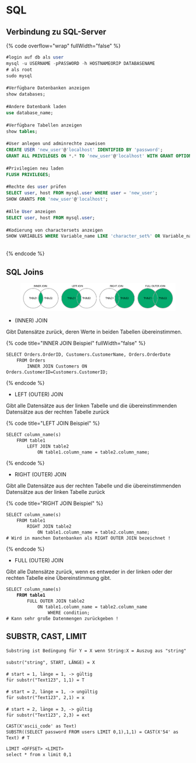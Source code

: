 # SQL

## Verbindung zu SQL-Server

{% code overflow="wrap" fullWidth="false" %}
```sql
#login auf db als user
mysql -u USERNAME -pPASSWORD -h HOSTNAMEORIP DATABASENAME 
# als root
sudo mysql

#Verfügbare Datenbanken anzeigen
show databases;

#Andere Datenbank laden
use database_name;

#Verfügbare Tabellen anzeigen
show tables;

#User anlegen und adminrechte zuweisen
CREATE USER 'new_user'@'localhost' IDENTIFIED BY 'password';
GRANT ALL PRIVILEGES ON *.* TO 'new_user'@'localhost' WITH GRANT OPTION;

#Privilegien neu laden
FLUSH PRIVILEGES;

#Rechte des user prüfen
SELECT user, host FROM mysql.user WHERE user = 'new_user';
SHOW GRANTS FOR 'new_user'@'localhost';

#Alle User anzeigen
SELECT user, host FROM mysql.user;

#Kodierung von charactersets anzeigen
SHOW VARIABLES WHERE Variable_name LIKE 'character_set%' OR Variable_name LIKE 'collation%';



```
{% endcode %}

## SQL Joins

<figure><img src="../.gitbook/assets/Bildschirmfoto vom 2024-01-15 21-43-29.png" alt=""><figcaption></figcaption></figure>

* (INNER) JOIN

Gibt Datensätze zurück, deren Werte in beiden Tabellen übereinstimmen.

{% code title="INNER JOIN Beispiel" fullWidth="false" %}
```
SELECT Orders.OrderID, Customers.CustomerName, Orders.OrderDate
    FROM Orders
        INNER JOIN Customers ON Orders.CustomerID=Customers.CustomerID;
```
{% endcode %}

* LEFT (OUTER) JOIN

Gibt alle Datensätze aus der linken Tabelle und die übereinstimmenden Datensätze aus der rechten Tabelle zurück

{% code title="LEFT JOIN Beispiel" %}
```
SELECT column_name(s)
    FROM table1
        LEFT JOIN table2
            ON table1.column_name = table2.column_name;
```
{% endcode %}

* RIGHT (OUTER) JOIN

Gibt alle Datensätze aus der rechten Tabelle und die übereinstimmenden Datensätze aus der linken Tabelle zurück

{% code title="RIGHT JOIN Beispiel" %}
```
SELECT column_name(s)
    FROM table1
        RIGHT JOIN table2
            ON table1.column_name = table2.column_name;
# Wird in manchen Datenbanken als RIGHT OUTER JOIN bezeichnet !
```
{% endcode %}

* FULL (OUTER) JOIN

Gibt alle Datensätze zurück, wenn es entweder in der linken oder der rechten Tabelle eine Übereinstimmung gibt.

<pre data-title="FULL OUTER JOIN Beispiel"><code>SELECT column_name(s)
<strong>    FROM table1
</strong>        FULL OUTER JOIN table2
            ON table1.column_name = table2.column_name
                WHERE condition;
# Kann sehr große Datenmengen zurückgeben !
</code></pre>

## SUBSTR, CAST, LIMIT

```
Substring ist Bedingung für Y = X wenn String:X = Auszug aus "string"

substr("string", START, LÄNGE) = X

# start = 1, länge = 1, -> gültig
für substr("Text123", 1,1) = T

# start = 2, länge = 1, -> ungültig
für substr("Text123", 2,1) = x

# start = 2, länge = 3, -> gültig
für substr("Text123", 2,3) = ext
```

```
CAST(X'ascii_code' as Text)
SUBSTR((SELECT password FROM users LIMIT 0,1),1,1) = CAST(X'54' as Text) # T
```

```
LIMIT <OFFSET> <LIMIT>
select * from x limit 0,1
```
